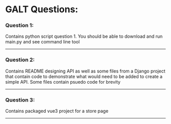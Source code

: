 # GALT Questions:

### Question 1:

Contains python script question 1. You should be able to download and run main.py and see command line tool

---

### Question 2:

Contains README designing API as well as some files from a Django project that contain code to demonstrate what would need to be added to create a simple API. Some files contain psuedo code for brevity

---

### Question 3:

Contains packaged vue3 project for a store page

---
